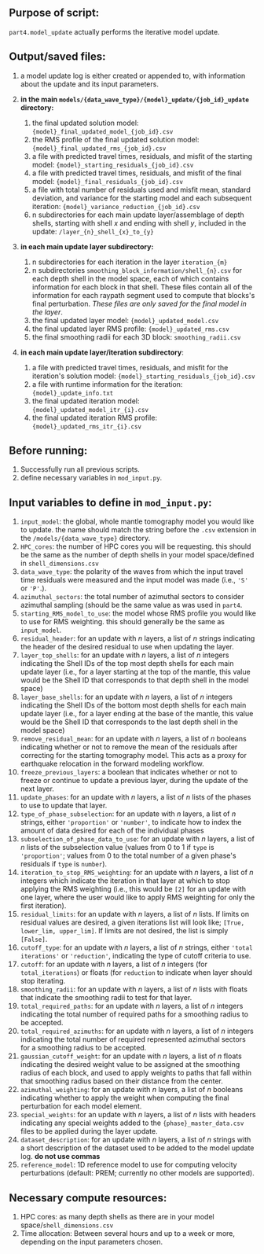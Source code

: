 ## Purpose of script:
`part4.model_update` actually performs the iterative model update.


## Output/saved files:
1. a model update log is either created or appended to, with information about the update and its input parameters.
2. **in the main `models/{data_wave_type}/{model}_update/{job_id}_update` directory:**
    1. the final updated solution model: `{model}_final_updated_model_{job_id}.csv`
    2. the RMS profile of the final updated solution model: `{model}_final_updated_rms_{job_id}.csv`
    3. a file with predicted travel times, residuals, and misfit of the starting model: `{model}_starting_residuals_{job_id}.csv`
    4. a file with predicted travel times, residuals, and misfit of the final model: `{model}_final_residuals_{job_id}.csv`
    5. a file with total number of residuals used and misfit mean, standard deviation, and variance for the starting model and each subsequent iteration: `{model}_variance_reduction_{job_id}.csv`
    6. n subdirectories for each main update layer/assemblage of depth shells, starting with shell _x_ and ending with shell _y_, included in the update: `/layer_{n}_shell_{x}_to_{y}`

3. **in each main update layer subdirectory:**
    1. n subdirectories for each iteration in the layer `iteration_{m}`
    2. n subdirectories `smoothing_block_information/shell_{n}.csv` for each depth shell in the model space, each of which contains information for each block in that shell. These files contain all of the information for each raypath segment used to compute that blocks's final perturbation. _These files are only saved for the final model in the layer_.
    3. the final updated layer model: `{model}_updated_model.csv`
    4. the final updated layer RMS profile: `{model}_updated_rms.csv`
    5. the final smoothing radii for each 3D block: `smoothing_radii.csv`
  
4. **in each main update layer/iteration subdirectory**:
    1. a file with predicted travel times, residuals, and misfit for the iteration's solution model: `{model}_starting_residuals_{job_id}.csv`
    2. a file with runtime information for the iteration: `{model}_update_info.txt`
    3. the final updated iteration model: `{model}_updated_model_itr_{i}.csv`
    4. the final updated iteration RMS profile: `{model}_updated_rms_itr_{i}.csv`


## Before running:
1. Successfully run all previous scripts.
5. define necessary variables in `mod_input.py`.


## Input variables to define in `mod_input.py`: 
1. `input_model`: the global, whole mantle tomography model you would like to update. the name should match the string before the `.csv` extension in the `/models/{data_wave_type}` directory.
2. `HPC_cores`: the number of HPC cores you will be requesting. this should be the same as the number of depth shells in your model space/defined in `shell_dimensions.csv`
3. `data_wave_type`: the polarity of the waves from which the input travel time residuals were measured and the input model was made (i.e., `'S'` or `'P'`.).
4. `azimuthal_sectors`: the total number of azimuthal sectors to consider azimuthal sampling (should be the same value as was used in `part4`.
5. `starting_RMS_model_to_use`: the model whose RMS profile you would like to use for RMS weighting. this should generally be the same as `input_model`.
6. `residual_header`: for an update with _n_ layers, a list of _n_ strings indicating the header of the desired residual to use when updating the layer.
7. `layer_top_shells`: for an update with _n_ layers, a list of _n_ integers indicating the Shell IDs of the top most depth shells for each main update layer (i.e., for a layer starting at the top of the mantle, this value would be the Shell ID that corresponds to that depth shell in the model space)
8. `layer_base_shells`: for an update with _n_ layers, a list of _n_ integers indicating the Shell IDs of the bottom most depth shells for each main update layer (i.e., for a layer ending at the base of the mantle, this value would be the Shell ID that corresponds to the last depth shell in the model space)
9. `remove_residual_mean`: for an update with _n_ layers, a list of _n_ booleans indicating whether or not to remove the mean of the residuals after correcting for the starting tomography model. This acts as a proxy for earthquake relocation in the forward modeling workflow.
10. `freeze_previous_layers`: a boolean that indicates whether or not to freeze or continue to update a previous layer, during the update of the next layer.
11. `update_phases`: for an update with _n_ layers, a list of _n_ lists of the phases to use to update that layer.
12. `type_of_phase_subselection`: for an update with _n_ layers, a list of _n_ strings, either `'proportion'` or `'number'`, to indicate how to index the amount of data desired for each of the individual phases
13. `subselection_of_phase_data_to_use`: for an update with _n_ layers, a list of _n_ lists of the subselection value (values from 0 to 1 if `type` is `'proportion'`; values from 0 to the total number of a given phase's residuals if `type` is `number`).
14. `iteration_to_stop_RMS_weighting`: for an update with _n_ layers, a list of _n_ integers which indicate the iteration in that layer at which to stop applying the RMS weighting (i.e., this would be `[2]` for an update with one layer, where the user would like to apply RMS weighting for only the first iteration).
15. `residual_limits`: for an update with _n_ layers, a list of _n_ lists. If limits on residual values are desired, a given iterations list will look like; `[True, lower_lim, upper_lim]`. If limits are not desired, the list is simply `[False]`.
16. `cutoff_type`: for an update with _n_ layers, a list of _n_ strings, either `'total iterations'` or `'reduction'`, indicating the type of cutoff criteria to use.
17. `cutoff`: for an update with _n_ layers, a list of _n_ integers (for `total_iterations`) or floats (for `reduction` to indicate when layer should stop iterating.
18. `smoothing_radii`: for an update with _n_ layers, a list of _n_ lists with floats that indicate the smoothing radii to test for that layer.
19. `total_required_paths`: for an update with _n_ layers, a list of _n_ integers indicating the total number of required paths for a smoothing radius to be accepted.
20. `total_required_azimuths`: for an update with _n_ layers, a list of _n_ integers indicating the total number of required represented azimuthal sectors for a smoothing radius to be accepted.
21. `gaussian_cutoff_weight`: for an update with _n_ layers, a list of _n_ floats indicating the desired weight value to be assigned at the smoothing radius of each block, and used to apply weights to paths that fall within that smoothing radius based on their distance from the center.
22. `azimuthal_weighting`: for an update with _n_ layers, a list of _n_ booleans indicating whether to apply the weight when computing the final perturbation for each model element.
23. `special_weights`: for an update with _n_ layers, a list of _n_ lists with headers indicating any special weights added to the `{phase}_master_data.csv` files to be applied during the layer update.
24. `dataset_description`: for an update with _n_ layers, a list of _n_ strings with a short description of the dataset used to be added to the model update log. **do not use commas**
25. `reference_model`: 1D reference model to use for computing velocity perturbations (default: PREM; currently no other models are supported).



## Necessary compute resources:
1. HPC cores: as many depth shells as there are in your model space/`shell_dimensions.csv`
2. Time allocation: Between several hours and up to a week or more, depending on the input parameters chosen.